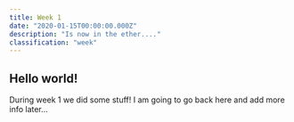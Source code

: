 ```yaml
---
title: Week 1
date: "2020-01-15T00:00:00.000Z"
description: "Is now in the ether...."
classification: "week"
---
```


## Hello world!

During week 1 we did some stuff! I am going to go back here and add more info later...
